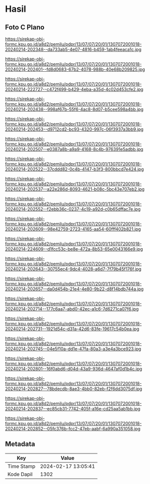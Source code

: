 # Hasil

## Foto C Plano

https://sirekap-obj-formc.kpu.go.id/a8d2/pemilu/pdpr/13/07/07/20/01/1307072001018-20240214-202348--da733ab5-4e07-4816-b459-1ab4feeaca1c.jpg

https://sirekap-obj-formc.kpu.go.id/a8d2/pemilu/pdpr/13/07/07/20/01/1307072001018-20240214-202401--fd8d0683-67b2-4078-988b-40e68b209825.jpg

https://sirekap-obj-formc.kpu.go.id/a8d2/pemilu/pdpr/13/07/07/20/01/1307072001018-20240214-222727--c472f499-b429-4eba-a35d-4c02d453cfe2.jpg

https://sirekap-obj-formc.kpu.go.id/a8d2/pemilu/pdpr/13/07/07/20/01/1307072001018-20240214-202438--998af67b-55f6-4ac8-8d07-b5cee598a4bb.jpg

https://sirekap-obj-formc.kpu.go.id/a8d2/pemilu/pdpr/13/07/07/20/01/1307072001018-20240214-202453--d9712cd2-bc93-4320-997c-06f3937a3bb9.jpg

https://sirekap-obj-formc.kpu.go.id/a8d2/pemilu/pdpr/13/07/07/20/01/1307072001018-20240214-202507--e0387a8b-a9a9-4168-8c4b-976391e5adbb.jpg

https://sirekap-obj-formc.kpu.go.id/a8d2/pemilu/pdpr/13/07/07/20/01/1307072001018-20240214-202522--37cddd82-0c4b-4147-b3f3-800bbcd7e424.jpg

https://sirekap-obj-formc.kpu.go.id/a8d2/pemilu/pdpr/13/07/07/20/01/1307072001018-20240214-202537--a22e286d-8093-4621-b08c-5bc43e707eb2.jpg

https://sirekap-obj-formc.kpu.go.id/a8d2/pemilu/pdpr/13/07/07/20/01/1307072001018-20240214-202552--f2ebb36c-0237-4c19-a92d-c0b65dffac7e.jpg

https://sirekap-obj-formc.kpu.go.id/a8d2/pemilu/pdpr/13/07/07/20/01/1307072001018-20240214-202609--98e42759-2723-4165-aa54-60fff402b821.jpg

https://sirekap-obj-formc.kpu.go.id/a8d2/pemilu/pdpr/13/07/07/20/01/1307072001018-20240214-224609--d1fcc53c-be8e-472a-8b53-65e0043166e9.jpg

https://sirekap-obj-formc.kpu.go.id/a8d2/pemilu/pdpr/13/07/07/20/01/1307072001018-20240214-202643--30755ec4-9dc4-4028-a6d7-7f79b45f176f.jpg

https://sirekap-obj-formc.kpu.go.id/a8d2/pemilu/pdpr/13/07/07/20/01/1307072001018-20240214-202657--da0d454b-21e4-4e80-9b22-d8f14bdb744a.jpg

https://sirekap-obj-formc.kpu.go.id/a8d2/pemilu/pdpr/13/07/07/20/01/1307072001018-20240214-202714--177c6aa7-abd0-42ec-a1c6-7d6271ca07f6.jpg

https://sirekap-obj-formc.kpu.go.id/a8d2/pemilu/pdpr/13/07/07/20/01/1307072001018-20240214-202731--1921d54c-d31a-42d6-83fe-19617c54b0ea.jpg

https://sirekap-obj-formc.kpu.go.id/a8d2/pemilu/pdpr/13/07/07/20/01/1307072001018-20240214-202745--04e5f10a-dd1e-47fa-80a3-a3e4a3bce923.jpg

https://sirekap-obj-formc.kpu.go.id/a8d2/pemilu/pdpr/13/07/07/20/01/1307072001018-20240214-202801--16f0abd6-d04d-43a9-936d-4647af0d1b4c.jpg

https://sirekap-obj-formc.kpu.go.id/a8d2/pemilu/pdpr/13/07/07/20/01/1307072001018-20240214-202827--78bdecdb-8ae3-4bb0-82eb-f2f6dd3075df.jpg

https://sirekap-obj-formc.kpu.go.id/a8d2/pemilu/pdpr/13/07/07/20/01/1307072001018-20240214-202837--ec85cb31-7742-405f-a16e-cd25aa5ab1bb.jpg

https://sirekap-obj-formc.kpu.go.id/a8d2/pemilu/pdpr/13/07/07/20/01/1307072001018-20240214-202852--05fc376b-fcc2-47eb-aabf-6a990a351058.jpg


## Metadata

| Key        | Value               |
| ---------- | ------------------- |
| Time Stamp | 2024-02-17 13:05:41 |
| Kode Dapil | 1302                |



